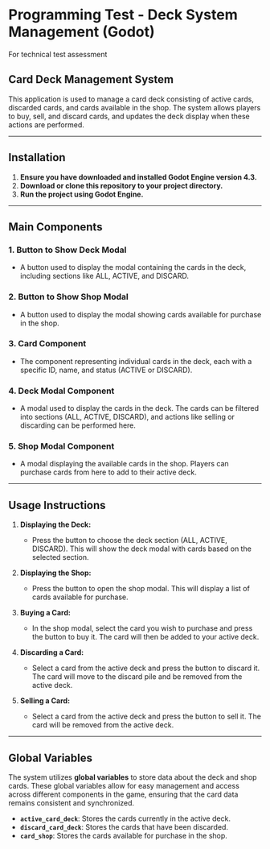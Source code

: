 # Programming Test - Deck System Management (Godot)
For technical test assessment

## Card Deck Management System

This application is used to manage a card deck consisting of active cards, discarded cards, and cards available in the shop. The system allows players to buy, sell, and discard cards, and updates the deck display when these actions are performed.

---

## Installation

1. **Ensure you have downloaded and installed Godot Engine version 4.3.**
2. **Download or clone this repository to your project directory.**
3. **Run the project using Godot Engine.**

---

## Main Components

### 1. Button to Show Deck Modal
   - A button used to display the modal containing the cards in the deck, including sections like ALL, ACTIVE, and DISCARD.

### 2. Button to Show Shop Modal
   - A button used to display the modal showing cards available for purchase in the shop.

### 3. Card Component
   - The component representing individual cards in the deck, each with a specific ID, name, and status (ACTIVE or DISCARD).

### 4. Deck Modal Component
   - A modal used to display the cards in the deck. The cards can be filtered into sections (ALL, ACTIVE, DISCARD), and actions like selling or discarding can be performed here.

### 5. Shop Modal Component
   - A modal displaying the available cards in the shop. Players can purchase cards from here to add to their active deck.

---

## Usage Instructions

1. **Displaying the Deck:**
   - Press the button to choose the deck section (ALL, ACTIVE, DISCARD). This will show the deck modal with cards based on the selected section.

2. **Displaying the Shop:**
   - Press the button to open the shop modal. This will display a list of cards available for purchase.

3. **Buying a Card:**
   - In the shop modal, select the card you wish to purchase and press the button to buy it. The card will then be added to your active deck.

4. **Discarding a Card:**
   - Select a card from the active deck and press the button to discard it. The card will move to the discard pile and be removed from the active deck.

5. **Selling a Card:**
   - Select a card from the active deck and press the button to sell it. The card will be removed from the active deck.

---

## Global Variables

The system utilizes **global variables** to store data about the deck and shop cards. These global variables allow for easy management and access across different components in the game, ensuring that the card data remains consistent and synchronized.

- **`active_card_deck`**: Stores the cards currently in the active deck.
- **`discard_card_deck`**: Stores the cards that have been discarded.
- **`card_shop`**: Stores the cards available for purchase in the shop.
